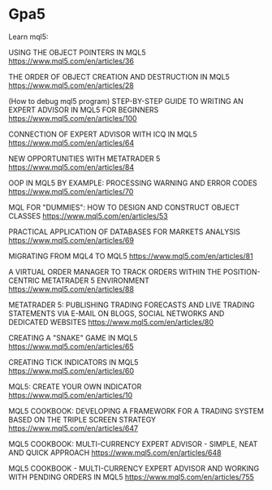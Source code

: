 # Gpa5


Learn mql5:

USING THE OBJECT POINTERS IN MQL5
https://www.mql5.com/en/articles/36

THE ORDER OF OBJECT CREATION AND DESTRUCTION IN MQL5
https://www.mql5.com/en/articles/28

(How to debug mql5 program)
STEP-BY-STEP GUIDE TO WRITING AN EXPERT ADVISOR IN MQL5 FOR BEGINNERS
https://www.mql5.com/en/articles/100


CONNECTION OF EXPERT ADVISOR WITH ICQ IN MQL5
https://www.mql5.com/en/articles/64

NEW OPPORTUNITIES WITH METATRADER 5
https://www.mql5.com/en/articles/84

OOP IN MQL5 BY EXAMPLE: PROCESSING WARNING AND ERROR CODES
https://www.mql5.com/en/articles/70

MQL FOR "DUMMIES": HOW TO DESIGN AND CONSTRUCT OBJECT CLASSES
https://www.mql5.com/en/articles/53

PRACTICAL APPLICATION OF DATABASES FOR MARKETS ANALYSIS
https://www.mql5.com/en/articles/69

MIGRATING FROM MQL4 TO MQL5
https://www.mql5.com/en/articles/81

A VIRTUAL ORDER MANAGER TO TRACK ORDERS WITHIN THE POSITION-CENTRIC METATRADER 5 ENVIRONMENT
https://www.mql5.com/en/articles/88

METATRADER 5: PUBLISHING TRADING FORECASTS AND LIVE TRADING STATEMENTS VIA E-MAIL ON BLOGS, SOCIAL NETWORKS AND DEDICATED WEBSITES
https://www.mql5.com/en/articles/80

CREATING A "SNAKE" GAME IN MQL5
https://www.mql5.com/en/articles/65

CREATING TICK INDICATORS IN MQL5
https://www.mql5.com/en/articles/60

MQL5: CREATE YOUR OWN INDICATOR
https://www.mql5.com/en/articles/10

MQL5 COOKBOOK: DEVELOPING A FRAMEWORK FOR A TRADING SYSTEM BASED ON THE TRIPLE SCREEN STRATEGY
https://www.mql5.com/en/articles/647

MQL5 COOKBOOK: MULTI-CURRENCY EXPERT ADVISOR - SIMPLE, NEAT AND QUICK APPROACH
https://www.mql5.com/en/articles/648

MQL5 COOKBOOK - MULTI-CURRENCY EXPERT ADVISOR AND WORKING WITH PENDING ORDERS IN MQL5
https://www.mql5.com/en/articles/755
